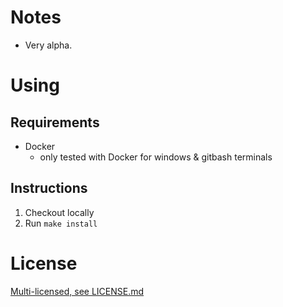 # Notes
* Very alpha.

# Using
## Requirements
* Docker
  * only tested with Docker for windows & gitbash terminals

## Instructions
1. Checkout locally
2. Run `make install`

# License
[Multi-licensed, see LICENSE.md](LICENSE.md)
